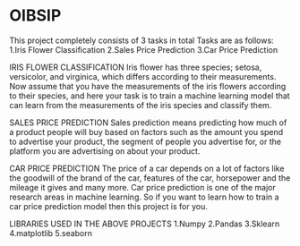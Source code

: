 # OIBSIP
This project completely consists of 3 tasks in total 
Tasks are as follows:
1.Iris Flower Classification
2.Sales Price Prediction
3.Car Price Prediction
    
IRIS FLOWER CLASSIFICATION
Iris flower has three species; setosa, versicolor, and virginica, which differs according to their
measurements. Now assume that you have the measurements of the iris flowers according to
their species, and here your task is to train a machine learning model that can learn from the
measurements of the iris species and classify them.

SALES PRICE PREDICTION
Sales prediction means predicting how much of a product people will buy based on factors
such as the amount you spend to advertise your product, the segment of people you
advertise for, or the platform you are advertising on about your product.

CAR PRICE PREDICTION
The price of a car depends on a lot of factors like the goodwill of the brand of the car,
features of the car, horsepower and the mileage it gives and many more. Car price
prediction is one of the major research areas in machine learning. So if you want to learn
how to train a car price prediction model then this project is for you.

LIBRARIES USED IN THE ABOVE PROJECTS
1.Numpy
2.Pandas
3.Sklearn
4.matplotlib
5.seaborn


